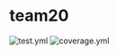 # team20

![test.yml](https://github.com/CS107/team20/actions/workflows/test.yml/badge.svg)
![coverage.yml](https://github.com/CS107/team20/actions/workflows/coverage.yml/badge.svg)
